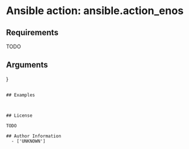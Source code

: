 # Ansible action: ansible.action_enos





## Requirements

TODO

## Arguments

}
```

## Examples



## License

TODO

## Author Information
  - ['UNKNOWN']
